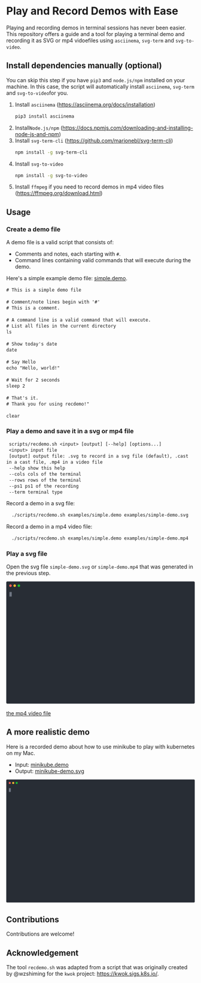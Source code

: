 # Play and Record Demos with Ease
Playing and recording demos in terminal sessions has never been easier. This repository offers a guide and a tool for playing a terminal demo and recording it as SVG or mp4 vidoefiles using `asciinema`, `svg-term` and `svg-to-video`.

## Install dependencies manually (optional)
You can skip this step if you have `pip3` and `node.js/npm` installed on your machine. In this case, the script will automatically install `asciinema`, `svg-term` and `svg-to-video`for you.

1. Install `asciinema` (https://asciinema.org/docs/installation)
      ```sh
      pip3 install asciinema
      ```
2. Install`Node.js/npm` (https://docs.npmjs.com/downloading-and-installing-node-js-and-npm)
3. Install `svg-term-cli` (https://github.com/marionebl/svg-term-cli)
      ```sh
      npm install -g svg-term-cli
      ```
4. Install `svg-to-video` 
      ```sh
      npm install -g svg-to-video
     ``` 
5. Install `ffmpeg` if you need to record demos in mp4 video files (https://ffmpeg.org/download.html) 

## Usage
### Create a demo file
A demo file is a valid script that consists of:
- Comments and notes, each starting with `#`.
- Command lines containing valid commands that will execute during the demo.

Here's a simple example demo file: [simple.demo](examples/simple.demo). 

```
# This is a simple demo file

# Comment/note lines begin with '#'
# This is a comment.

# A command line is a valid command that will execute.
# List all files in the current directory
ls

# Show today's date
date

# Say Hello
echo "Hello, world!"

# Wait for 2 seconds
sleep 2

# That's it.
# Thank you for using recdemo!"

clear
```
### Play a demo and save it in a svg or mp4 file
 ```
  scripts/recdemo.sh <input> [output] [--help] [options...]
  <input> input file
  [output] output file: .svg to record in a svg file (default), .cast in a cast file, .mp4 in a video file
  --help show this help
  --cols cols of the terminal
  --rows rows of the terminal
  --ps1 ps1 of the recording
  --term terminal type
```

Record a demo in a svg file:
 ```sh
   ./scripts/recdemo.sh examples/simple.demo examples/simple-demo.svg
```

Record a demo in a mp4 video file:
 ```sh
   ./scripts/recdemo.sh examples/simple.demo examples/simple-demo.mp4
```

### Play a svg file
Open the svg file `simple-demo.svg` or `simple-demo.mp4` that was generated in the previous step.

<p align="center">
  <img width="800" src="examples/simple-demo.svg">
</p>

<a href="examples/simple-demo.mp4" download>the mp4 video file</a>

## A more realistic demo 
Here is a recorded demo about how to use minikube to play with kubernetes on my Mac.
- Input: [minikube.demo](examples/minikube.demo)
- Output: [minikube-demo.svg](examples/minikube-demo.svg)

<p align="center">
  <img width="800" src="examples/minikube-demo.svg">
</p>

## Contributions

Contributions are welcome!

## Acknowledgement

The tool `recdemo.sh` was adapted from a script that was originally created by @wzshiming for the `kwok` project: https://kwok.sigs.k8s.io/.
